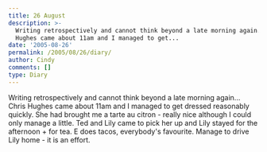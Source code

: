 ```yaml
---
title: 26 August
description: >-
  Writing retrospectively and cannot think beyond a late morning again... Chris
  Hughes came about 11am and I managed to get...
date: '2005-08-26'
permalink: /2005/08/26/diary/
author: Cindy
comments: []
type: Diary
---
```


Writing retrospectively and cannot think beyond a late morning again... Chris Hughes came about 11am and I managed to get dressed reasonably quickly. She had brought me a tarte au citron - really nice although I could only manage a little. Ted and Lily came to pick her up and Lily stayed for the afternoon + for tea. E does tacos, everybody's favourite. Manage to drive Lily home - it is an effort.
